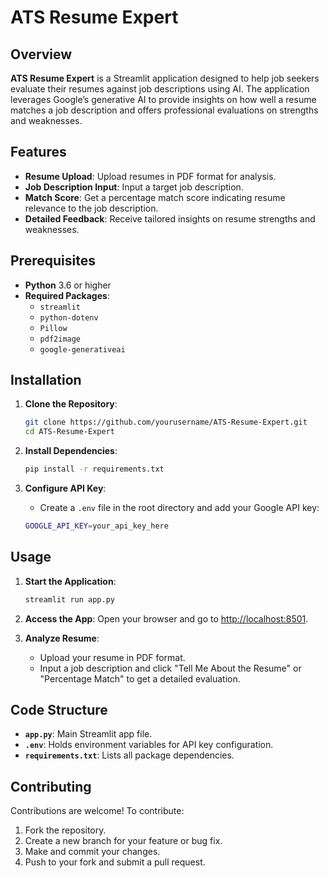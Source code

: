 
# ATS Resume Expert

## Overview

**ATS Resume Expert** is a Streamlit application designed to help job seekers evaluate their resumes against job descriptions using AI. 
The application leverages Google’s generative AI to provide insights on how well a resume matches a job description and offers professional evaluations on strengths and weaknesses.

## Features

- **Resume Upload**: Upload resumes in PDF format for analysis.
- **Job Description Input**: Input a target job description.
- **Match Score**: Get a percentage match score indicating resume relevance to the job description.
- **Detailed Feedback**: Receive tailored insights on resume strengths and weaknesses.

## Prerequisites

- **Python** 3.6 or higher
- **Required Packages**:
  - `streamlit`
  - `python-dotenv`
  - `Pillow`
  - `pdf2image`
  - `google-generativeai`

## Installation

1. **Clone the Repository**:
   ```bash
   git clone https://github.com/yourusername/ATS-Resume-Expert.git
   cd ATS-Resume-Expert
   ```

2. **Install Dependencies**:
   ```bash
   pip install -r requirements.txt
   ```

3. **Configure API Key**:
   - Create a `.env` file in the root directory and add your Google API key:
   ```bash
   GOOGLE_API_KEY=your_api_key_here
   ```

## Usage

1. **Start the Application**:
   ```bash
   streamlit run app.py
   ```

2. **Access the App**: Open your browser and go to [http://localhost:8501](http://localhost:8501).

3. **Analyze Resume**:
   - Upload your resume in PDF format.
   - Input a job description and click "Tell Me About the Resume" or "Percentage Match" to get a detailed evaluation.

## Code Structure

- **`app.py`**: Main Streamlit app file.
- **`.env`**: Holds environment variables for API key configuration.
- **`requirements.txt`**: Lists all package dependencies.

## Contributing

Contributions are welcome! To contribute:

1. Fork the repository.
2. Create a new branch for your feature or bug fix.
3. Make and commit your changes.
4. Push to your fork and submit a pull request.
